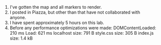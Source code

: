 1. I've gotten the map and all markers to render.
2. I posted in Piazza, but other than that have not collaborated with anyone.
3. I have spent approximately 5 hours on this lab.
4. Before any performance optimizations were made:
DOMContentLoaded: 210 ms
Load: 621 ms
localhost size: 791 B
style.css size: 305 B
index.js size: 1.4 kB